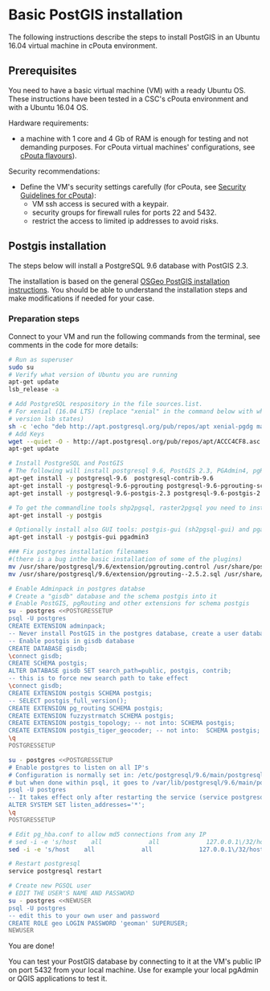 # Basic PostGIS installation

The following instructions describe the steps to install PostGIS in an Ubuntu 16.04 virtual machine in cPouta environment.

## Prerequisites
You need to have a basic virtual machine (VM) with a ready Ubuntu OS. These instructions have been tested in a CSC's cPouta environment and with a Ubuntu 16.04 OS.

Hardware requirements:
- a machine with 1 core and 4 Gb of RAM is enough for testing and not demanding purposes. For cPouta virtual machines' configurations, see [cPouta flavours](https://docs.csc.fi/cloud/pouta/vm-flavors-and-billing/)).

Security recommendations:
- Define the VM's security settings carefully (for cPouta, see [Security Guidelines for cPouta](https://docs.csc.fi/cloud/pouta/security/)):
  - VM ssh access is secured with a keypair.
  - security groups for firewall rules for ports 22 and 5432.
  - restrict the access to limited ip addresses to avoid risks.

## Postgis installation
The steps below will install a PostgreSQL 9.6 database with PostGIS 2.3.

The installation is based on the general [OSGeo PostGIS installation instructions](https://trac.osgeo.org/postgis/wiki/UsersWikiPostGIS23UbuntuPGSQL96Apt). You should be able to understand the installation steps and make modifications if needed for your case.

### Preparation steps

Connect to your VM and run the following commands from the terminal, see comments in the code for more details:

````sh
# Run as superuser
sudo su
# Verify what version of Ubuntu you are running
apt-get update
lsb_release -a

# Add PostgreSQL respository in the file sources.list.
# For xenial (16.04 LTS) (replace "xenial" in the command below with whatever
# version lsb states)
sh -c 'echo "deb http://apt.postgresql.org/pub/repos/apt xenial-pgdg main" >> /etc/apt/sources.list'
# Add Keys
wget --quiet -O - http://apt.postgresql.org/pub/repos/apt/ACCC4CF8.asc | apt-key add -
apt-get update

# Install PostgreSQL and PostGIS
# The following will install postgresql 9.6, PostGIS 2.3, PGAdmin4, pgRouting 2.3 and additional supplied modules including the adminpack extension:
apt-get install -y postgresql-9.6  postgresql-contrib-9.6
apt-get install -y postgresql-9.6-pgrouting postgresql-9.6-pgrouting-scripts
apt-get install -y postgresql-9.6-postgis-2.3 postgresql-9.6-postgis-2.3-scripts

# To get the commandline tools shp2pgsql, raster2pgsql you need to install also postgis.
apt-get install -y postgis

# Optionally install also GUI tools: postgis-gui (sh2pgsql-gui) and pgadmin
apt-get install -y postgis-gui pgadmin3

### Fix postgres installation filenames
#(there is a bug inthe basic installation of some of the plugins)
mv /usr/share/postgresql/9.6/extension/pgrouting.control /usr/share/postgresql/9.6/extension/pg_routing.control
mv /usr/share/postgresql/9.6/extension/pgrouting--2.5.2.sql /usr/share/postgresql/9.6/extension/pg_routing--2.5.2.sql

# Enable Adminpack in postgres databse
# Create a "gisdb" database and the schema postgis into it
# Enable PostGIS, pgRouting and other extensions for schema postgis
su - postgres <<POSTGRESSETUP
psql -U postgres
CREATE EXTENSION adminpack;
-- Never install PostGIS in the postgres database, create a user database
-- Enable postgis in gisdb database
CREATE DATABASE gisdb;
\connect gisdb;
CREATE SCHEMA postgis;
ALTER DATABASE gisdb SET search_path=public, postgis, contrib;
-- this is to force new search path to take effect
\connect gisdb;
CREATE EXTENSION postgis SCHEMA postgis;
-- SELECT postgis_full_version();
CREATE EXTENSION pg_routing SCHEMA postgis;
CREATE EXTENSION fuzzystrmatch SCHEMA postgis;
CREATE EXTENSION postgis_topology; -- not into: SCHEMA postgis;
CREATE EXTENSION postgis_tiger_geocoder; -- not into:  SCHEMA postgis;
\q
POSTGRESSETUP

su - postgres <<POSTGRESSETUP
# Enable postgres to listen on all IP's
# Configuration is normally set in: /etc/postgresql/9.6/main/postgresql.conf
# but when done within psql, it goes to /var/lib/postgresql/9.6/main/postgresql.auto.conf
psql -U postgres
-- It takes effect only after restarting the service (service postgresql restart)
ALTER SYSTEM SET listen_addresses='*';
\q
POSTGRESSETUP

# Edit pg_hba.conf to allow md5 connections from any IP
# sed -i -e 's/host    all             all             127.0.0.1\/32/host    all             all             0.0.0.0\/0/g' /etc/postgresql/9.6/main/pg_hba.conf
sed -i -e 's/host    all             all             127.0.0.1\/32/hostssl    all             all             0.0.0.0\/0/g' /etc/postgresql/9.6/main/pg_hba.conf

# Restart postgresql
service postgresql restart

# Create new PGSQL user
# EDIT THE USER'S NAME AND PASSWORD
su - postgres <<NEWUSER
psql -U postgres
-- edit this to your own user and password
CREATE ROLE geo LOGIN PASSWORD 'geoman' SUPERUSER;
NEWUSER
````

You are done!

You can test your PostGIS database by connecting to it at the VM's public IP on port 5432 from your local machine. Use for example your local pgAdmin or QGIS applications to test it.
